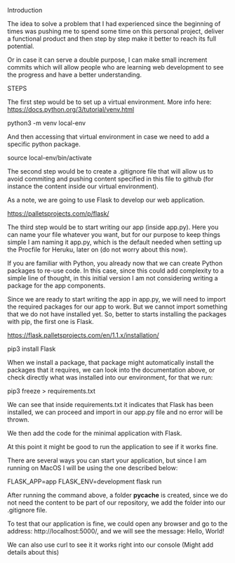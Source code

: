 Introduction

The idea to solve a problem that I had experienced since the beginning of times was pushing me to spend some time on this personal project, deliver a functional product and then step by step make it better to reach its full potential.

Or in case it can serve a double purpose, I can make small increment commits which will allow people who are learning web development to see the progress and have a better understanding.

STEPS

The first step would be to set up a virtual environment. More info here:
https://docs.python.org/3/tutorial/venv.html

python3 -m venv local-env

And then accessing that virtual environment in case we need to add a specific python package.

source local-env/bin/activate

The second step would be to create a .gitignore file that will allow us to avoid commiting and pushing content specified in this file to github (for instance the content inside our virtual environment).

As a note, we are going to use Flask to develop our web application. 

https://palletsprojects.com/p/flask/

The third step would be to start writing our app (inside app.py). Here you can name your file whatever you want, but for our purpose to keep things simple I am naming it app.py, which is the default needed when setting up the Procfile for Heruku, later on (do not worry about this now).

If you are familiar with Python, you already now that we can create Python packages to re-use code. In this case, since this could add complexity to a simple line of thought, in this initial version I am not considering writing a package for the app components.

Since we are ready to start writing the app in app.py, we will need to import the required packages for our app to work. But we cannot import something that we do not have installed yet. So, better to starts installing the packages with pip, the first one is Flask.

https://flask.palletsprojects.com/en/1.1.x/installation/

pip3 install Flask

When we install a package, that package might automatically install the packages that it requires, we can look into the documentation above, or check directly what was installed into our environment, for that we run:

pip3 freeze > requirements.txt

We can see that inside requirements.txt it indicates that Flask has been installed, we can proceed and import in our app.py file and no error will be thrown.

We then add the code for the minimal application with Flask.

At this point it might be good to run the application to see if it works fine.

There are several ways you can start your application, but since I am running on MacOS I will be using the one described below:

FLASK_APP=app FLASK_ENV=development flask run

After running the command above, a folder __pycache__ is created, since we do not need the content to be part of our repository, we add the folder into our .gitignore file.

To test that our application is fine, we could open any browser and go to the address: http://localhost:5000/, and we will see the message: Hello, World!

We can also use curl to see it it works right into our console (Might add details about this)



